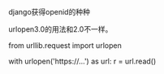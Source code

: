 django获得openid的种种

urlopen3.0的用法和2.0不一样。

from urllib.request import urlopen

with urlopen('https://...') as url:
    r = url.read()
